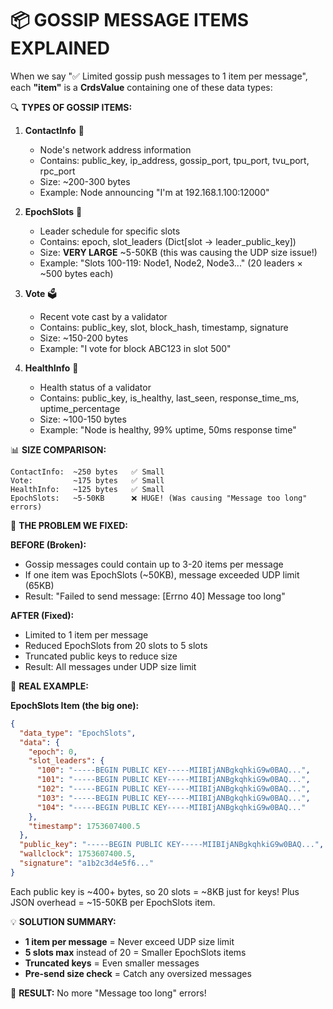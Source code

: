 📦 GOSSIP MESSAGE ITEMS EXPLAINED
=================================

When we say "✅ Limited gossip push messages to 1 item per message", 
each **"item"** is a **CrdsValue** containing one of these data types:

🔍 **TYPES OF GOSSIP ITEMS:**

1. **ContactInfo** 📍
   - Node's network address information
   - Contains: public_key, ip_address, gossip_port, tpu_port, tvu_port, rpc_port
   - Size: ~200-300 bytes
   - Example: Node announcing "I'm at 192.168.1.100:12000"

2. **EpochSlots** 📅 
   - Leader schedule for specific slots
   - Contains: epoch, slot_leaders (Dict[slot -> leader_public_key])
   - Size: **VERY LARGE** ~5-50KB (this was causing the UDP size issue!)
   - Example: "Slots 100-119: Node1, Node2, Node3..." (20 leaders × ~500 bytes each)

3. **Vote** 🗳️
   - Recent vote cast by a validator
   - Contains: public_key, slot, block_hash, timestamp, signature
   - Size: ~150-200 bytes
   - Example: "I vote for block ABC123 in slot 500"

4. **HealthInfo** 💚
   - Health status of a validator
   - Contains: public_key, is_healthy, last_seen, response_time_ms, uptime_percentage
   - Size: ~100-150 bytes
   - Example: "Node is healthy, 99% uptime, 50ms response time"

📊 **SIZE COMPARISON:**
```
ContactInfo:  ~250 bytes   ✅ Small
Vote:         ~175 bytes   ✅ Small  
HealthInfo:   ~125 bytes   ✅ Small
EpochSlots:   ~5-50KB      ❌ HUGE! (Was causing "Message too long" errors)
```

🔧 **THE PROBLEM WE FIXED:**

**BEFORE (Broken):**
- Gossip messages could contain up to 3-20 items per message
- If one item was EpochSlots (~50KB), message exceeded UDP limit (65KB)
- Result: "Failed to send message: [Errno 40] Message too long"

**AFTER (Fixed):**
- Limited to 1 item per message
- Reduced EpochSlots from 20 slots to 5 slots
- Truncated public keys to reduce size
- Result: All messages under UDP size limit

🌊 **REAL EXAMPLE:**

**EpochSlots Item (the big one):**
```json
{
  "data_type": "EpochSlots",
  "data": {
    "epoch": 0,
    "slot_leaders": {
      "100": "-----BEGIN PUBLIC KEY-----MIIBIjANBgkqhkiG9w0BAQ...",
      "101": "-----BEGIN PUBLIC KEY-----MIIBIjANBgkqhkiG9w0BAQ...",
      "102": "-----BEGIN PUBLIC KEY-----MIIBIjANBgkqhkiG9w0BAQ...",
      "103": "-----BEGIN PUBLIC KEY-----MIIBIjANBgkqhkiG9w0BAQ...",
      "104": "-----BEGIN PUBLIC KEY-----MIIBIjANBgkqhkiG9w0BAQ..."
    },
    "timestamp": 1753607400.5
  },
  "public_key": "-----BEGIN PUBLIC KEY-----MIIBIjANBgkqhkiG9w0BAQ...",
  "wallclock": 1753607400.5,
  "signature": "a1b2c3d4e5f6..."
}
```

Each public key is ~400+ bytes, so 20 slots = ~8KB just for keys!
Plus JSON overhead = ~15-50KB per EpochSlots item.

💡 **SOLUTION SUMMARY:**
- **1 item per message** = Never exceed UDP size limit
- **5 slots max** instead of 20 = Smaller EpochSlots items  
- **Truncated keys** = Even smaller messages
- **Pre-send size check** = Catch any oversized messages

🎯 **RESULT:** No more "Message too long" errors!
